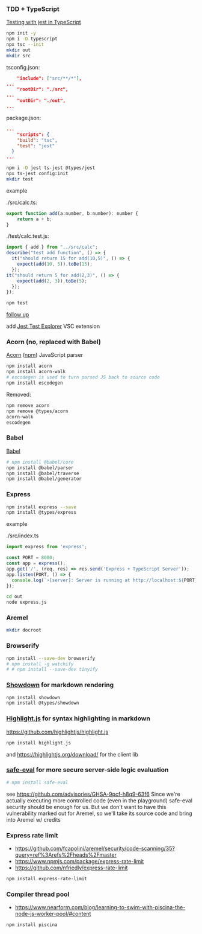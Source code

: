 ### TDD + TypeScript

[Testing with jest in TypeScript](https://itnext.io/testing-with-jest-in-typescript-cc1cd0095421)

```bash
npm init -y
npm i -D typescript
npx tsc --init
mkdir out
mkdir src
```

tsconfig.json:

```json
	"include": ["src/**/*"],
...
	"rootDir": "./src",
...
	"outDir": "./out",
...
```

package.json:

```json
...
	"scripts": {
    "build": "tsc",
    "test": "jest"
  }
...
```

```bash
npm i -D jest ts-jest @types/jest
npx ts-jest config:init
mkdir test
```

example

./src/calc.ts:

```js
export function add(a:number, b:number): number {
	return a + b;
}
```

./test/calc.test.js:

```js
import { add } from "../src/calc";
describe("test add function", () => {
  it("should return 15 for add(10,5)", () => {
    expect(add(10, 5)).toBe(15);
  });
it("should return 5 for add(2,3)", () => {
    expect(add(2, 3)).toBe(5);
  });
});
```

```bash
npm test
```

[follow up](https://itnext.io/debug-your-tests-in-typescript-with-visual-studio-code-911a4cada9cd)

add [Jest Test Explorer](https://marketplace.visualstudio.com/items?itemName=kavod-io.vscode-jest-test-adapter) VSC extension

### Acorn (no, replaced with Babel)

[Acorn](https://github.com/acornjs/acorn) ([npm](https://www.npmjs.com/package/acorn)) JavaScript parser

```bash
npm install acorn
npm install acorn-walk
# escodegen is used to turn parsed JS back to source code
npm install escodegen
```

Removed:

```bash
npm remove acorn
npm remove @types/acorn
acorn-walk
escodegen
```

### Babel

[Babel](https://babeljs.io)

```bash
# npm install @babel/core
npm install @babel/parser
npm install @babel/traverse
npm install @babel/generator
```

### Express

```bash
npm install express --save
npm install @types/express
```

example

./src/index.ts

```js
import express from 'express';

const PORT = 8000;
const app = express();
app.get('/', (req, res) => res.send('Express + TypeScript Server'));
app.listen(PORT, () => {
  console.log(`⚡️[server]: Server is running at http://localhost:${PORT}`);
});
```

```bash
cd out
node express.js
```

### Aremel

```bash
mkdir docroot
```

### Browserify

```bash
npm install --save-dev browserify
# npm install -g watchify
# # npm install --save-dev tinyify
```

### [Showdown](https://www.npmjs.com/package/showdown) for markdown rendering

```bash
npm install showdown
npm install @types/showdown
```

### [Highlight.js](https://www.npmjs.com/package/highlight.js) for syntax highlighting in markdown

https://github.com/highlightjs/highlight.js

```bash
npm install highlight.js
```

and https://highlightjs.org/download/ for the client lib

### [safe-eval](https://www.npmjs.com/package/safe-eval) for more secure server-side logic evaluation
```bash
# npm install safe-eval
```
see https://github.com/advisories/GHSA-9pcf-h8q9-63f6
Since we're actually executing more controlled code (even in the playground) safe-eval security should be enough for us. But we don't want to have this vulnerability marked out for Aremel, so we'll take its source code and bring into Aremel w/ credits

### Express rate limit

* https://github.com/fcapolini/aremel/security/code-scanning/35?query=ref%3Arefs%2Fheads%2Fmaster
* https://www.npmjs.com/package/express-rate-limit
* https://github.com/nfriedly/express-rate-limit

```bash
npm install express-rate-limit
```

### Compiler thread pool

* https://www.nearform.com/blog/learning-to-swim-with-piscina-the-node-js-worker-pool/#content

```bash
npm install piscina
```
